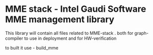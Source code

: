 # MME stack - Intel Gaudi Software MME management library

This library will contain all files related to MME-stack .
both for graph-compiler to use in deployment and for HW-verification

to built it use -
build_mme

